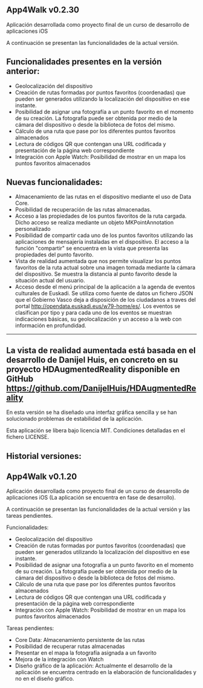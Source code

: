 App4Walk v0.2.30
-----------------

Aplicación desarrollada como proyecto final de un curso de desarrollo de aplicaciones iOS

A continuación se presentan las funcionalidades de la actual versión.

Funcionalidades presentes en la versión anterior:
--------------------------------------------------

- Geolocalización del dispositivo
- Creación de rutas formadas por puntos favoritos (coordenadas) que pueden ser generados utilizando la localización del dispositivo en ese instante.
- Posibilidad de asignar una fotografía a un punto favorito en el momento de su creación. La fotografía puede ser obtenida por medio de la cámara del dispositivo o desde la biblioteca de fotos del mismo.
- Cálculo de una ruta que pase por los diferentes puntos favoritos almacenados
- Lectura de códigos QR que contengan una URL codificada y presentación de la página web correspondiente
- Integración con Apple Watch: Posibilidad de mostrar en un mapa los puntos favoritos almacenados

Nuevas funcionalidades:
-----------------------

- Almacenamiento de las rutas en el dispositivo mediante el uso de Data Core.
- Posibilidad de recuperación de las rutas almacenadas.
- Acceso a las propiedades de los puntos favoritos de la ruta cargada. Dicho acceso se realiza mediante un objeto MKPointAnnotation personalizado
- Posibilidad de compartir cada uno de los puntos favoritos utilizando las aplicaciones de mensajería instaladas en el dispositivo. El acceso a la función "compartir" se encuentra en la vista que presenta las propiedades del punto favorito.
- Vista de realidad aumentada que nos permite visualizar los puntos favoritos de la ruta actual sobre una imagen tomada mediante la cámara del dispositivo. Se muestra la distancia al punto favorito desde la situación actual del usuario. 
- Acceso desde el menú principal de la aplicación a la agenda de eventos culturales de Euskadi. Se utiliza como fuente de datos un fichero JSON que el Gobierno Vasco deja a disposición de los ciudadanos a traves del portal http://opendata.euskadi.eus/w79-home/es/. Los eventos se clasifican por tipo y para cada uno de los eventos se muestran indicaciones básicas, su geolocalización y un acceso a la web con información en profundidad.

------------------------------------------------------------------------------------------------------------------------------------------------
La vista de realidad aumentada está basada en el desarrollo de Danijel Huis, en concreto en su proyecto HDAugmentedReality disponible en GitHub
https://github.com/DanijelHuis/HDAugmentedReality
------------------------------------------------------------------------------------------------------------------------------------------------

En esta versión se ha diseñado una interfaz gráfica sencilla y se han solucionado problemas de estabilidad de la aplicación.

Esta aplicación se libera bajo licencia MIT. Condiciones detalladas en el fichero LICENSE.


Historial versiones:
--------------------

App4Walk v0.1.20
-----------------

Aplicación desarrollada como proyecto final de un curso de desarrollo de aplicaciones iOS (La aplicación se encuentra en fase de desarrollo).

A continuación se presentan las funcionalidades de la actual versión y las tareas pendientes.

Funcionalidades:

- Geolocalización del dispositivo
- Creación de rutas formadas por puntos favoritos (coordenadas) que pueden ser generados utilizando la localización del dispositivo en ese instante.
- Posibilidad de asignar una fotografía a un punto favorito en el momento de su creación. La fotografía puede ser obtenida por medio de la cámara del dispositivo o desde la biblioteca de fotos del mismo.
- Cálculo de una ruta que pase por los diferentes puntos favoritos almacenados
- Lectura de códigos QR que contengan una URL codificada y presentación de la página web correspondiente
- Integración con Apple Watch: Posibilidad de mostrar en un mapa los puntos favoritos almacenados

Tareas pendientes:

- Core Data: Almacenamiento persistente de las rutas
- Posibilidad de recuperar rutas almacenadas
- Presentar en el mapa la fotografía asignada a un favorito
- Mejora de la integración con Watch
- Diseño gráfico de la aplicación: Actualmente el desarrollo de la aplicación se encuentra centrado en la elaboración de funcionalidades y no en el diseño gráfico.

